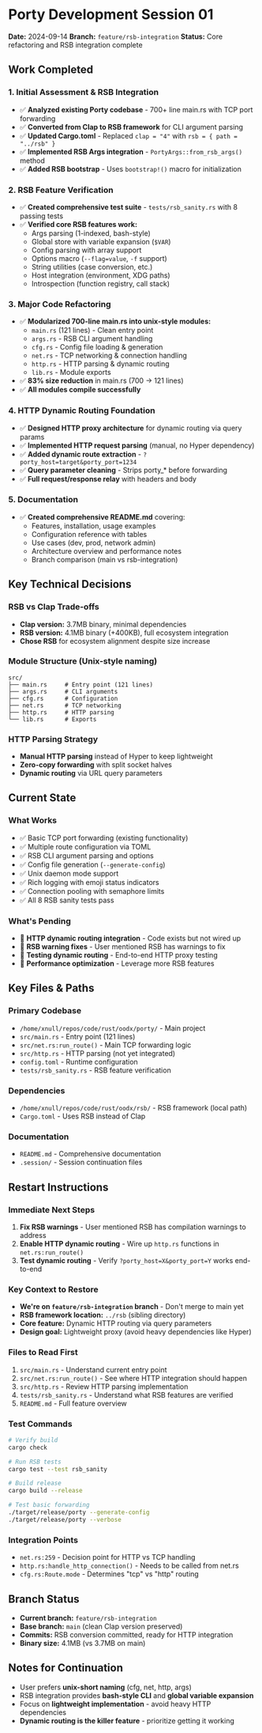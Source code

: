 # Porty Development Session 01

**Date:** 2024-09-14
**Branch:** `feature/rsb-integration`
**Status:** Core refactoring and RSB integration complete

## Work Completed

### 1. Initial Assessment & RSB Integration
- ✅ **Analyzed existing Porty codebase** - 700+ line main.rs with TCP port forwarding
- ✅ **Converted from Clap to RSB framework** for CLI argument parsing
- ✅ **Updated Cargo.toml** - Replaced `clap = "4"` with `rsb = { path = "../rsb" }`
- ✅ **Implemented RSB Args integration** - `PortyArgs::from_rsb_args()` method
- ✅ **Added RSB bootstrap** - Uses `bootstrap!()` macro for initialization

### 2. RSB Feature Verification
- ✅ **Created comprehensive test suite** - `tests/rsb_sanity.rs` with 8 passing tests
- ✅ **Verified core RSB features work:**
  - Args parsing (1-indexed, bash-style)
  - Global store with variable expansion (`$VAR`)
  - Config parsing with array support
  - Options macro (`--flag=value`, `-f` support)
  - String utilities (case conversion, etc.)
  - Host integration (environment, XDG paths)
  - Introspection (function registry, call stack)

### 3. Major Code Refactoring
- ✅ **Modularized 700-line main.rs into unix-style modules:**
  - `main.rs` (121 lines) - Clean entry point
  - `args.rs` - RSB CLI argument handling
  - `cfg.rs` - Config file loading & generation
  - `net.rs` - TCP networking & connection handling
  - `http.rs` - HTTP parsing & dynamic routing
  - `lib.rs` - Module exports
- ✅ **83% size reduction** in main.rs (700 → 121 lines)
- ✅ **All modules compile successfully**

### 4. HTTP Dynamic Routing Foundation
- ✅ **Designed HTTP proxy architecture** for dynamic routing via query params
- ✅ **Implemented HTTP request parsing** (manual, no Hyper dependency)
- ✅ **Added dynamic route extraction** - `?porty_host=target&porty_port=1234`
- ✅ **Query parameter cleaning** - Strips porty_* before forwarding
- ✅ **Full request/response relay** with headers and body

### 5. Documentation
- ✅ **Created comprehensive README.md** covering:
  - Features, installation, usage examples
  - Configuration reference with tables
  - Use cases (dev, prod, network admin)
  - Architecture overview and performance notes
  - Branch comparison (main vs rsb-integration)

## Key Technical Decisions

### RSB vs Clap Trade-offs
- **Clap version:** 3.7MB binary, minimal dependencies
- **RSB version:** 4.1MB binary (+400KB), full ecosystem integration
- **Chose RSB** for ecosystem alignment despite size increase

### Module Structure (Unix-style naming)
```
src/
├── main.rs     # Entry point (121 lines)
├── args.rs     # CLI arguments
├── cfg.rs      # Configuration
├── net.rs      # TCP networking
├── http.rs     # HTTP parsing
└── lib.rs      # Exports
```

### HTTP Parsing Strategy
- **Manual HTTP parsing** instead of Hyper to keep lightweight
- **Zero-copy forwarding** with split socket halves
- **Dynamic routing** via URL query parameters

## Current State

### What Works
- ✅ Basic TCP port forwarding (existing functionality)
- ✅ Multiple route configuration via TOML
- ✅ RSB CLI argument parsing and options
- ✅ Config file generation (`--generate-config`)
- ✅ Unix daemon mode support
- ✅ Rich logging with emoji status indicators
- ✅ Connection pooling with semaphore limits
- ✅ All 8 RSB sanity tests pass

### What's Pending
- 🔄 **HTTP dynamic routing integration** - Code exists but not wired up
- 🔄 **RSB warning fixes** - User mentioned RSB has warnings to fix
- 🔄 **Testing dynamic routing** - End-to-end HTTP proxy testing
- 🔄 **Performance optimization** - Leverage more RSB features

## Key Files & Paths

### Primary Codebase
- `/home/xnull/repos/code/rust/oodx/porty/` - Main project
- `src/main.rs` - Entry point (121 lines)
- `src/net.rs:run_route()` - Main TCP forwarding logic
- `src/http.rs` - HTTP parsing (not yet integrated)
- `config.toml` - Runtime configuration
- `tests/rsb_sanity.rs` - RSB feature verification

### Dependencies
- `/home/xnull/repos/code/rust/oodx/rsb/` - RSB framework (local path)
- `Cargo.toml` - Uses RSB instead of Clap

### Documentation
- `README.md` - Comprehensive documentation
- `.session/` - Session continuation files

## Restart Instructions

### Immediate Next Steps
1. **Fix RSB warnings** - User mentioned RSB has compilation warnings to address
2. **Enable HTTP dynamic routing** - Wire up `http.rs` functions in `net.rs:run_route()`
3. **Test dynamic routing** - Verify `?porty_host=X&porty_port=Y` works end-to-end

### Key Context to Restore
- **We're on `feature/rsb-integration` branch** - Don't merge to main yet
- **RSB framework location:** `../rsb` (sibling directory)
- **Core feature:** Dynamic HTTP routing via query parameters
- **Design goal:** Lightweight proxy (avoid heavy dependencies like Hyper)

### Files to Read First
1. `src/main.rs` - Understand current entry point
2. `src/net.rs:run_route()` - See where HTTP integration should happen
3. `src/http.rs` - Review HTTP parsing implementation
4. `tests/rsb_sanity.rs` - Understand what RSB features are verified
5. `README.md` - Full feature overview

### Test Commands
```bash
# Verify build
cargo check

# Run RSB tests
cargo test --test rsb_sanity

# Build release
cargo build --release

# Test basic forwarding
./target/release/porty --generate-config
./target/release/porty --verbose
```

### Integration Points
- `net.rs:259` - Decision point for HTTP vs TCP handling
- `http.rs:handle_http_connection()` - Needs to be called from net.rs
- `cfg.rs:Route.mode` - Determines "tcp" vs "http" routing

## Branch Status
- **Current branch:** `feature/rsb-integration`
- **Base branch:** `main` (clean Clap version preserved)
- **Commits:** RSB conversion committed, ready for HTTP integration
- **Binary size:** 4.1MB (vs 3.7MB on main)

## Notes for Continuation
- User prefers **unix-short naming** (cfg, net, http, args)
- RSB integration provides **bash-style CLI** and **global variable expansion**
- Focus on **lightweight implementation** - avoid heavy HTTP dependencies
- **Dynamic routing is the killer feature** - prioritize getting it working